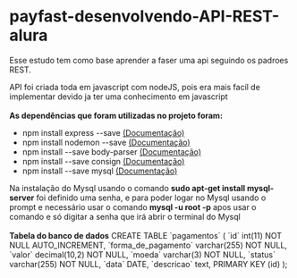 <h1>payfast-desenvolvendo-API-REST-alura</h1>

<p>
  Esse estudo tem como base aprender a faser uma api seguindo os padroes REST.<br>
</p>

<p>
  API foi criada toda em javascript com nodeJS, pois era mais facíl de implementar devido ja ter uma conhecimento em javascript <br><br>
  <strong>As dependências que foram utilizadas no projeto foram:</strong><br>
  <ul>
    <li>npm install express --save <a href="https://expressjs.com/pt-br/guide/routing.html">(Documentação)</a></li>
    <li>npm install nodemon --save <a href="https://www.npmjs.com/package/nodemon">(Documentação)</a></li>
    <li>npm install --save body-parser <a href="https://www.npmjs.com/package/body-parser">(Documentação)</a></li> 
    <li>npm install --save consign <a href="https://www.npmjs.com/package/consign">(Documentação)</a></li>
    <li>npm install --save mysql <a href="https://www.npmjs.com/package/mysql">(Documentação)</a></li>
  </ul>
</p>
<p> Na instalação do Mysql usando o comando <strong>sudo apt-get install mysql-server</strong> foi definido uma senha, e para poder logar no Mysql usando o prompt e necessário usar o comando <strong>mysql -u root -p</strong> apos usar o comando e só digitar a senha que irá abrir o terminal do Mysql
<br><br>
<strong>Tabela do banco de dados</strong>
  CREATE TABLE `pagamentos` (
        `id` int(11) NOT NULL AUTO_INCREMENT,
       `forma_de_pagamento` varchar(255) NOT NULL,
       `valor` decimal(10,2) NOT NULL,
       `moeda` varchar(3) NOT NULL,
       `status` varchar(255) NOT NULL,
       `data` DATE,
       `descricao` text,
        PRIMARY KEY (id)
       );
</p>
